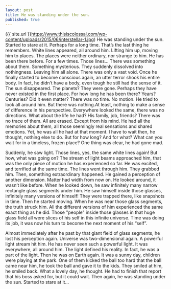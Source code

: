 ```yaml
---
layout: post
title: He was standing under the sun.
published: true
---
```


({{  site.url }}https://www.thisiscolossal.com/wp-content/uploads/2015/06/interstellar-1.jpg)
He was standing under the sun. Started to stare at it. Perhaps for a long time. That’s the last thing he remembers. White lines appeared, all around him. Lifting him up, moving him to places. The places were neither ordinary, nor strange to him. He has been there before. For a few times. Those lines… There was something about them. Something mysterious. 
They suddenly dissolved into nothingness. Leaving him all alone. There was only a vast void. Once he finally started to become conscious again, an utter terror shook his entire body. In fact, he didn’t have a body, even tough he still had the sense of it. The sun disappeared. The planets? They were gone. Perhaps they have never existed in the first place. For how long he has been there? Years? Centuries? Did it even matter? There was no time. No motion. He tried to look all around him. But there was nothing.At least, nothing to make a sense of difference in his perspective. Everywhere looked the same, there was no directions. What about the life he had? His family, job, friends? There was no trace of them. All are erased. Except from his mind. He had all the memories about them, all those seemingly real sensations and shared emotions. Yet, he was all he had at that moment. I have to wait then, he thought, nothing else to do. But for how long? And for what? What can you wait for in a timeless, frozen place? One thing was clear, he had gone mad. 

Suddenly, he saw light. Those lines, yes, the same white lines again! But how, what was going on? The stream of light beams approached him, that was the only piece of motion he has experienced so far. He was excited, and terrified at the same time. The lines went through him. They grabbed him. Then, something extraordinary happened. He gained a perception of another dimension. Matter had width from now on. He looked around, it wasn’t like before. When he looked down, he saw infinitely many narrow rectangle glass segments under him. He saw himself inside those glasses, infinitely many versions of himself! They were trapped there, like snapshots in time. Then he started moving. When he was near those glass segments, the truth struck him. All the different versions of him experienced the same exact thing as he did. Those "people" inside those glasses in that huge glass field all were slices of his self in this infinite universe. Time was doing its job, it was now his turn to become the next moment of his “self”.

Almost immediately after he past by that giant field of glass segments, he lost his perception again. Universe was two-dimensional again. A powerful light stream hit him. He has never seen such a powerful light. It was everywhere, all around him. The light defined his reality. In fact, he was a part of the light. Then he was on Earth again. It was a sunny day, children were playing at the park. One of them kicked the ball too hard that the ball came near him, he took the ball and gave it to the kids. They smiled at him, he smiled back. What a lovely day, he thought. He had to finish that report that his boss asked for, but it could wait. Then again, he was standing under the sun. Started to stare at it…
